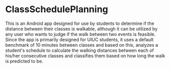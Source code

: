 # ClassSchedulePlanning
This is an Android app designed for use by students to determine if the distance between their classes is walkable, although it can be utilized by any user who wants to judge if the walk between two events is feasible. Since the app is primarily designed for UIUC students, it uses a default benchmark of 10 minutes between classes and based on this, analyzes a student's schedule to calculate the walking distances between each of his/her consecutive classes and classifies them based on how long the walk is predicted to be.
